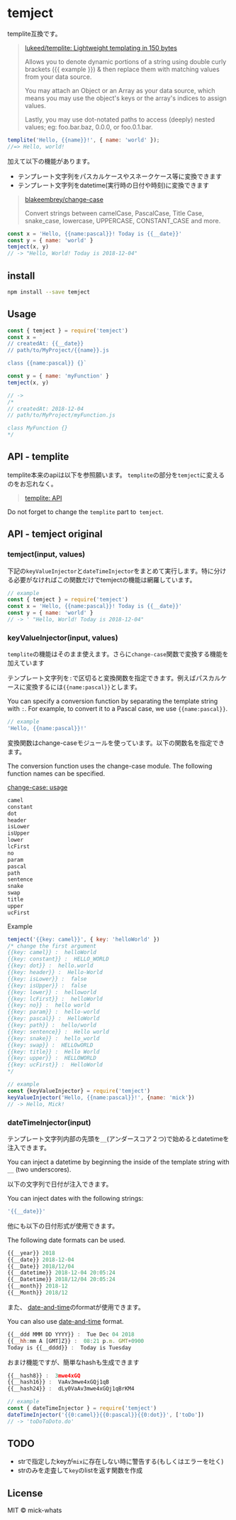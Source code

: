 # temject

templite互換です。

> [lukeed/templite: Lightweight templating in 150 bytes](https://github.com/lukeed/templite)
> 
> Allows you to denote dynamic portions of a string using double curly brackets ({{ example }}) & then replace them with matching values from your data source.
>
> You may attach an Object or an Array as your data source, which means you may use the object's keys or the array's indices to assign values.
>
> Lastly, you may use dot-notated paths to access (deeply) nested values; eg: foo.bar.baz, 0.0.0, or foo.0.1.bar.

```js
templite('Hello, {{name}}!', { name: 'world' });
//=> Hello, world!
```


加えて以下の機能があります。

- テンプレート文字列をパスカルケースやスネークケース等に変換できます
- テンプレート文字列をdatetime(実行時の日付や時刻)に変換できます

> [blakeembrey/change\-case](https://github.com/blakeembrey/change-case)
> 
> Convert strings between camelCase, PascalCase, Title Case, snake_case, lowercase, UPPERCASE, CONSTANT_CASE and more.

```js
const x = 'Hello, {{name:pascal}}! Today is {{__date}}'
const y = { name: 'world' }
temject(x, y)
// -> "Hello, World! Today is 2018-12-04"
```


## install

```sh
npm install --save temject
```

## Usage

```js
const { temject } = require('temject')
const x = `
// createdAt: {{__date}}
// path/to/MyProject/{{name}}.js

class {{name:pascal}} {}`

const y = { name: 'myFunction' }
temject(x, y)

// ->
/*
// createdAt: 2018-12-04
// path/to/MyProject/myFunction.js

class MyFunction {}
*/
```

## API - templite


templite本来のapiは以下を参照願います。
`templite`の部分を`temject`に変えるのをお忘れなく。

> [templite: API](https://github.com/lukeed/templite#api)

Do not forget to change the `templite` part to` temject`.

## API - temject original

### temject(input, values)

下記の`keyValueInjector`と`dateTimeInjector`をまとめて実行します。特に分ける必要がなければこの関数だけでtemjectの機能は網羅しています。


```js
// example
const { temject } = require('temject')
const x = 'Hello, {{name:pascal}}! Today is {{__date}}'
const y = { name: 'world' }
// -> ' "Hello, World! Today is 2018-12-04"
```


### keyValueInjector(input, values)

`templite`の機能はそのまま使えます。さらに`change-case`関数で変換する機能を加えています

テンプレート文字列を`:`で区切ると変換関数を指定できます。例えばパスカルケースに変換するには`{{name:pascal}}`とします。

You can specify a conversion function by separating the template string with `:`. For example, to convert it to a Pascal case, we use `{{name:pascal}}`.

```js
// example
'Hello, {{name:pascal}}!'
```

変換関数はchange-caseモジュールを使っています。以下の関数名を指定できます。

The conversion function uses the change-case module. The following function names can be specified.

[change\-case: usage](https://github.com/blakeembrey/change-case#usage)

```sh
camel
constant
dot
header
isLower
isUpper
lower
lcFirst
no
param
pascal
path
sentence
snake
swap
title
upper
ucFirst
```
Example

```js
temject('{{key: camel}}', { key: 'helloWorld' })
/* change the first argument
{{key: camel}} :  helloWorld 
{{key: constant}} :  HELLO_WORLD 
{{key: dot}} :  hello.world 
{{key: header}} :  Hello-World 
{{key: isLower}} :  false 
{{key: isUpper}} :  false 
{{key: lower}} :  helloworld 
{{key: lcFirst}} :  helloWorld 
{{key: no}} :  hello world 
{{key: param}} :  hello-world 
{{key: pascal}} :  HelloWorld 
{{key: path}} :  hello/world 
{{key: sentence}} :  Hello world 
{{key: snake}} :  hello_world 
{{key: swap}} :  HELLOwORLD 
{{key: title}} :  Hello World 
{{key: upper}} :  HELLOWORLD 
{{key: ucFirst}} :  HelloWorld
*/
```


```js
// example
const {keyValueInjector} = require('temject')
keyValueInjector('Hello, {{name:pascal}}!', {name: 'mick'})
// -> Hello, Mick!
```

### dateTimeInjector(input)

テンプレート文字列内部の先頭を`__`(アンダースコア２つ)で始めるとdatetimeを注入できます。

You can inject a datetime by beginning the inside of the template string with `__` (two underscores).

以下の文字列で日付が注入できます。

You can inject dates with the following strings:

```js
'{{__date}}'
```

他にも以下の日付形式が使用できます。

The following date formats can be used.

```js
{{__year}} 2018 
{{__date}} 2018-12-04 
{{__Date}} 2018/12/04 
{{__datetime}} 2018-12-04 20:05:24 
{{__Datetime}} 2018/12/04 20:05:24 
{{__month}} 2018-12 
{{__Month}} 2018/12 
```
また、
[date\-and\-time](https://github.com/knowledgecode/date-and-time/blob/master/README.md#formatdateobj-formatstring-utc)のformatが使用できます。

You can also use [date\-and\-time](https://github.com/knowledgecode/date-and-time/blob/master/README.md#formatdateobj-formatstring-utc) format.

```js
{{__ddd MMM DD YYYY}} :  Tue Dec 04 2018 
{{__hh:mm A [GMT]Z}} :  08:21 p.m. GMT+0900 
Today is {{__dddd}} :  Today is Tuesday
```

おまけ機能ですが、簡単なhashも生成できます

```js
{{__hash8}} :  3mwe4xGQ 
{{__hash16}} :  VaAv3mwe4xGQj1qB 
{{__hash24}} :  dLy0VaAv3mwe4xGQj1qBrKM4
```

```js
// example
const { dateTimeInjector } = require('temject')
dateTimeInjector('{{0:camel}}{{0:pascal}}{{0:dot}}', ['toDo'])
// -> 'toDoToDoto.do'
```


## TODO

- strで指定したkeyが`mix`に存在しない時に警告する(もしくはエラーを吐く)
- strのみを走査して`key`のlistを返す関数を作成

## License
MIT © mick-whats